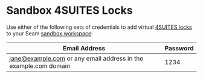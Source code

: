 # Sandbox 4SUITES Locks

Use either of the following sets of credentials to add virtual [4SUITES locks](../../device-and-system-integration-guides/4suites-locks/) to your Seam [sandbox workspace](../../core-concepts/workspaces/#sandbox-workspaces):

| Email Address                                                   | Password |
| --------------------------------------------------------------- | -------- |
| jane@example.com or any email address in the example.com domain | 1234     |

